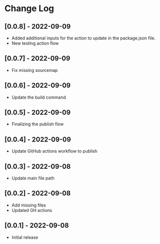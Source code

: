 # Change Log

## [0.0.8] - 2022-09-09

- Added additional inputs for the action to update in the package.json file.
- New testing action flow

## [0.0.7] - 2022-09-09

- Fix missing sourcemap

## [0.0.6] - 2022-09-09

- Update the build command

## [0.0.5] - 2022-09-09

- Finalizing the publish flow

## [0.0.4] - 2022-09-09

- Update GitHub actions workflow to publish

## [0.0.3] - 2022-09-08

- Update main file path

## [0.0.2] - 2022-09-08

- Add missing files
- Updated GH actions

## [0.0.1] - 2022-09-08

- Initial release
